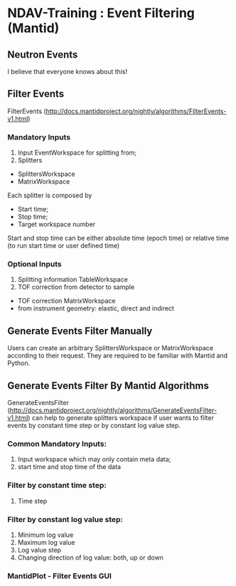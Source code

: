 # NDAV-Training : Event Filtering (Mantid)

## Neutron Events

I believe that everyone knows about this!

## Filter Events

FilterEvents (http://docs.mantidproject.org/nightly/algorithms/FilterEvents-v1.html)

### Mandatory Inputs
1. Input EventWorkspace for splitting from;
2. Splitters
  * SplittersWorkspace
  * MatrixWorkspace
  
  Each splitter is composed by
  * Start time;
  * Stop time;
  * Target workspace number
  
  Start and stop time can be either absolute time (epoch time) or relative time (to run start time or user defined time)

### Optional Inputs
1. Splitting information TableWorkspace
2. TOF correction from detector to sample
  * TOF correction MatrixWorkspace
  * from instrument geometry: elastic, direct and indirect

## Generate Events Filter Manually

Users can create an arbitrary SplittersWorkspace or MatrixWorkspace according to their request.
They are required to be familiar with Mantid and Python.

## Generate Events Filter By Mantid Algorithms

GenerateEventsFilter (http://docs.mantidproject.org/nightly/algorithms/GenerateEventsFilter-v1.html) can help to generate splitters workspace if user wants to filter events by constant time step or by constant log value step.

### Common Mandatory Inputs:
1. Input workspace which may only contain meta data;
2. start time and stop time of the data 

### Filter by constant time step:
1. Time step

### Filter by constant log value step:
1. Minimum log value
2. Maximum log value
3. Log value step
4. Changing direction of log value: both, up or down

### MantidPlot - Filter Events GUI
